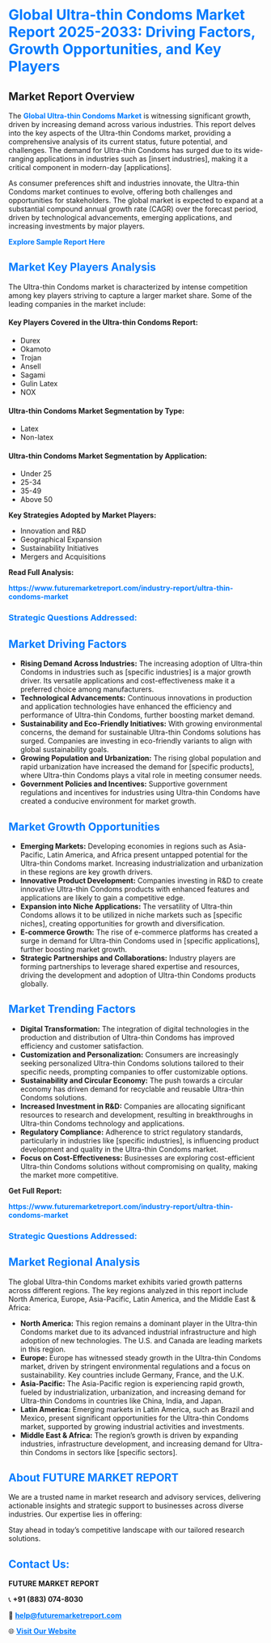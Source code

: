 <h1 style="color: #007BFF;">Global Ultra-thin Condoms Market Report 2025-2033: Driving Factors, Growth Opportunities, and Key Players</h1>

<section id="overview">
<h2>Market Report Overview</h2>
<p>The <a href="https://www.futuremarketreport.com/industry-report/ultra-thin-condoms-market" style="color: #007BFF; text-decoration: none;"><strong>Global Ultra-thin Condoms Market</strong></a> is witnessing significant growth, driven by increasing demand across various industries. This report delves into the key aspects of the Ultra-thin Condoms market, providing a comprehensive analysis of its current status, future potential, and challenges. The demand for Ultra-thin Condoms has surged due to its wide-ranging applications in industries such as [insert industries], making it a critical component in modern-day [applications].</p>
<p>As consumer preferences shift and industries innovate, the Ultra-thin Condoms market continues to evolve, offering both challenges and opportunities for stakeholders. The global market is expected to expand at a substantial compound annual growth rate (CAGR) over the forecast period, driven by technological advancements, emerging applications, and increasing investments by major players.</p>
</section>

<section id="overview">
<p><a href="https://www.futuremarketreport.com/request-sample/reportId=59831" style="color: #007BFF; text-decoration: none;"><strong>Explore Sample Report Here</strong></a></p>
</section>

<section id="key-players">
<h2 style="color: #007BFF;">Market Key Players Analysis</h2>
<p>The Ultra-thin Condoms market is characterized by intense competition among key players striving to capture a larger market share. Some of the leading companies in the market include:</p>
<h4>Key Players Covered in the Ultra-thin Condoms Report:</h4>
<ul><li>Durex</li><li>Okamoto</li><li>Trojan</li><li>Ansell</li><li>Sagami</li><li>Gulin Latex</li><li>NOX</li></ul>
<h4>Ultra-thin Condoms Market Segmentation by Type:</h4>
<ul><li>Latex</li><li>Non-latex</li></ul>

<h4>Ultra-thin Condoms Market Segmentation by Application:</h4>
<ul><li>Under 25</li><li>25-34</li><li>35-49</li><li>Above 50</li></ul>
<p><strong>Key Strategies Adopted by Market Players:</strong></p>
<ul>
<li>Innovation and R&D</li>
<li>Geographical Expansion</li>
<li>Sustainability Initiatives</li>
<li>Mergers and Acquisitions</li>
</ul>
</section>

<section>
<p><strong>Read Full Analysis: </strong></p><a href="https://www.futuremarketreport.com/industry-report/ultra-thin-condoms-market" style="color: #007BFF; text-decoration: none;"><strong>https://www.futuremarketreport.com/industry-report/ultra-thin-condoms-market</strong></a>
<h3 style="color: #007BFF;">Strategic Questions Addressed:</h3>
</section>

<section id="driving-factors">
<h2 style="color: #007BFF;">Market Driving Factors</h2>
<ul>
<li><strong>Rising Demand Across Industries:</strong> The increasing adoption of Ultra-thin Condoms in industries such as [specific industries] is a major growth driver. Its versatile applications and cost-effectiveness make it a preferred choice among manufacturers.</li>
<li><strong>Technological Advancements:</strong> Continuous innovations in production and application technologies have enhanced the efficiency and performance of Ultra-thin Condoms, further boosting market demand.</li>
<li><strong>Sustainability and Eco-Friendly Initiatives:</strong> With growing environmental concerns, the demand for sustainable Ultra-thin Condoms solutions has surged. Companies are investing in eco-friendly variants to align with global sustainability goals.</li>
<li><strong>Growing Population and Urbanization:</strong> The rising global population and rapid urbanization have increased the demand for [specific products], where Ultra-thin Condoms plays a vital role in meeting consumer needs.</li>
<li><strong>Government Policies and Incentives:</strong> Supportive government regulations and incentives for industries using Ultra-thin Condoms have created a conducive environment for market growth.</li>
</ul>
</section>

<section id="growth-opportunities">
<h2 style="color: #007BFF;">Market Growth Opportunities</h2>
<ul>
<li><strong>Emerging Markets:</strong> Developing economies in regions such as Asia-Pacific, Latin America, and Africa present untapped potential for the Ultra-thin Condoms market. Increasing industrialization and urbanization in these regions are key growth drivers.</li>
<li><strong>Innovative Product Development:</strong> Companies investing in R&D to create innovative Ultra-thin Condoms products with enhanced features and applications are likely to gain a competitive edge.</li>
<li><strong>Expansion into Niche Applications:</strong> The versatility of Ultra-thin Condoms allows it to be utilized in niche markets such as [specific niches], creating opportunities for growth and diversification.</li>
<li><strong>E-commerce Growth:</strong> The rise of e-commerce platforms has created a surge in demand for Ultra-thin Condoms used in [specific applications], further boosting market growth.</li>
<li><strong>Strategic Partnerships and Collaborations:</strong> Industry players are forming partnerships to leverage shared expertise and resources, driving the development and adoption of Ultra-thin Condoms products globally.</li>
</ul>
</section>

<section id="trending-factors">
<h2 style="color: #007BFF;">Market Trending Factors</h2>
<ul>
<li><strong>Digital Transformation:</strong> The integration of digital technologies in the production and distribution of Ultra-thin Condoms has improved efficiency and customer satisfaction.</li>
<li><strong>Customization and Personalization:</strong> Consumers are increasingly seeking personalized Ultra-thin Condoms solutions tailored to their specific needs, prompting companies to offer customizable options.</li>
<li><strong>Sustainability and Circular Economy:</strong> The push towards a circular economy has driven demand for recyclable and reusable Ultra-thin Condoms solutions.</li>
<li><strong>Increased Investment in R&D:</strong> Companies are allocating significant resources to research and development, resulting in breakthroughs in Ultra-thin Condoms technology and applications.</li>
<li><strong>Regulatory Compliance:</strong> Adherence to strict regulatory standards, particularly in industries like [specific industries], is influencing product development and quality in the Ultra-thin Condoms market.</li>
<li><strong>Focus on Cost-Effectiveness:</strong> Businesses are exploring cost-efficient Ultra-thin Condoms solutions without compromising on quality, making the market more competitive.</li>
</ul>
</section>

<section>
<p><strong>Get Full Report: </strong></p><a href="https://www.futuremarketreport.com/industry-report/ultra-thin-condoms-market" style="color: #007BFF; text-decoration: none;"><strong>https://www.futuremarketreport.com/industry-report/ultra-thin-condoms-market</strong></a>
<h3 style="color: #007BFF;">Strategic Questions Addressed:</h3>
</section>


<section id="regional-analysis">
<h2 style="color: #007BFF;">Market Regional Analysis</h2>
<p>The global Ultra-thin Condoms market exhibits varied growth patterns across different regions. The key regions analyzed in this report include North America, Europe, Asia-Pacific, Latin America, and the Middle East & Africa:</p>
<ul>
<li><strong>North America:</strong> This region remains a dominant player in the Ultra-thin Condoms market due to its advanced industrial infrastructure and high adoption of new technologies. The U.S. and Canada are leading markets in this region.</li>
<li><strong>Europe:</strong> Europe has witnessed steady growth in the Ultra-thin Condoms market, driven by stringent environmental regulations and a focus on sustainability. Key countries include Germany, France, and the U.K.</li>
<li><strong>Asia-Pacific:</strong> The Asia-Pacific region is experiencing rapid growth, fueled by industrialization, urbanization, and increasing demand for Ultra-thin Condoms in countries like China, India, and Japan.</li>
<li><strong>Latin America:</strong> Emerging markets in Latin America, such as Brazil and Mexico, present significant opportunities for the Ultra-thin Condoms market, supported by growing industrial activities and investments.</li>
<li><strong>Middle East & Africa:</strong> The region’s growth is driven by expanding industries, infrastructure development, and increasing demand for Ultra-thin Condoms in sectors like [specific sectors].</li>
</ul>
</section>

<footer>
<h2 style="color: #007BFF;">About FUTURE MARKET REPORT</h2>
<p>We are a trusted name in market research and advisory services, delivering actionable insights and strategic support to businesses across diverse industries. Our expertise lies in offering:</p>

<p>Stay ahead in today’s competitive landscape with our tailored research solutions.</p>

<h2 style="color: #007BFF;">Contact Us:</h2>
<p><strong>FUTURE MARKET REPORT</strong></p>
<p>📞 <strong>+91 (883) 074-8030</strong></p>
<p>📧 <strong><a href="mailto:help@futuremarketreport.com" style="color: #007BFF;">help@futuremarketreport.com</a></strong></p>
<p>🌐 <strong><a href="https://www.futuremarketreport.com/" style="color: #007BFF;">Visit Our Website</a></strong></p>
</footer>